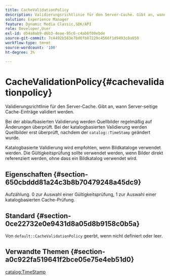 ```yaml
---
title: CacheValidationPolicy
description: Validierungsrichtlinie für den Server-Cache. Gibt an, wann Server-seitige Cache-Einträge validiert werden.
solution: Experience Manager
feature: Dynamic Media Classic,SDK/API
role: Developer,User
exl-id: d54a8ab9-d6b3-4eae-95c6-c4ab6f00ebde
source-git-commit: 7c4492b583e7bd6fb87229c4566f1d9493c8a650
workflow-type: tm+mt
source-wordcount: '100'
ht-degree: 3%

---
```


# CacheValidationPolicy{#cachevalidationpolicy}

Validierungsrichtlinie für den Server-Cache. Gibt an, wann Server-seitige Cache-Einträge validiert werden.

Bei der ablaufbasierten Validierung werden Quellbilder regelmäßig auf Änderungen überprüft. Bei der katalogbasierten Validierung werden Quellbilder erst überprüft, nachdem der `catalog::TimeStamp` geändert wurde.

Katalogbasierte Validierung wird empfohlen, wenn Bildkataloge verwendet werden. Die Gültigkeitsprüfung sollte verwendet werden, wenn Bilder direkt referenziert werden, ohne dass ein Bildkatalog verwendet wird.

## Eigenschaften {#section-650cbddd81a24c3b8b70479248a45dc9}

Aufzählung. 0 zur Auswahl einer Gültigkeitsprüfung, 1 zur Auswahl einer katalogbasierten Cache-Prüfung.

## Standard {#section-0ce22732e0e9431d8a05d8b9158c0b5a}

Von `default::CacheValidationPolicy` geerbt, wenn nicht definiert oder leer.

## Verwandte Themen {#section-a0c922fa519641f2bce05e75e4eb51d0}

[catalog:TimeStamp](../../../../../is-api/image-catalog/image-serving-api-ref/c-image-catalog-reference/c-image-svg-data-reference/c-svg-data-reference/r-timestamp-svg.md#reference-59a27b72f4cb4a53a3baba83214c4ded)
